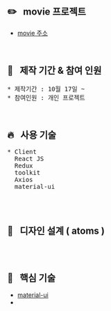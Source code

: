 ## :pencil2: &nbsp; movie 프로젝트

- [movie 주소](https://ijieun0123.github.io/movie)

<br/>
  
## :raising_hand: &nbsp; 제작 기간 & 참여 인원

<pre>
* 제작기간 : 10월 17일 ~
* 참여인원 : 개인 프로젝트
</pre>

<br/>

## :fire: &nbsp; 사용 기술

<pre>
* Client
  React JS
  Redux
  toolkit
  Axios
  material-ui
  
</pre>

<br/>

## :ledger: &nbsp; 디자인 설계 ( atoms )

<pre>
</pre>

<br/>

## :pushpin: &nbsp; 핵심 기술

- [material-ui]()
- []()
